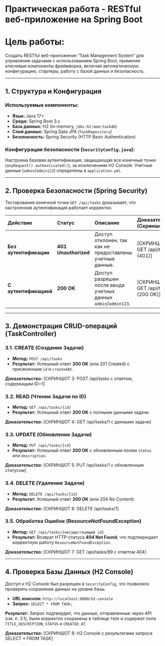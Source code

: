 # Практическая работа - RESTful веб-приложение на Spring Boot

# Цель работы: 
Создать RESTful веб-приложение “Task Management System” для управления задачами с использованием Spring Boot, применяя ключевые компоненты фреймворка, включая автоматическую конфигурацию, стартеры,
работу с базой данных и безопасность.

---

## 1. Структура и Конфигурация

### Используемые компоненты:

* **Язык:** Java 17+
* **Среда:** Spring Boot 3.x
* **База данных:** H2 (in-memory, `jdbc:h2:mem:taskdb`)
* **Слой данных:** Spring Data JPA (`TaskRepository`)
* **Безопасность:** Spring Security (HTTP Basic Authentication)

### Конфигурация безопасности (`SecurityConfig.java`):

Настроена базовая аутентификация, защищающая все конечные точки (`anyRequest().authenticated()`), за исключением H2 Console. Учетные данные (`admin`/`admin123`) определены в `application.yml`.

---

## 2. Проверка Безопасности (Spring Security)

Тестирование конечной точки `GET /api/tasks` доказывает, что настроенная аутентификация работает корректно.

| Действие | Статус | Описание | Доказательство (Скриншот) |
| :--- | :--- | :--- | :--- |
| **Без аутентификации** | **401 Unauthorized** | Доступ отклонен, так как не предоставлены учетные данные. | [СКРИНШОТ 1: GET /api/tasks (401)] |
| **С аутентификацией** | **200 OK** | Доступ разрешен после ввода учетных данных `admin`/`admin123`. | [СКРИНШОТ 2: GET /api/tasks (200 OK)] |

---

## 3. Демонстрация CRUD-операций (TaskController)

### 3.1. CREATE (Создание Задачи)

* **Метод:** `POST /api/tasks`
* **Результат:** Успешный ответ **200 OK** (или 201 Created) с присвоенным `id` и `createdAt`.

**Доказательство:** [СКРИНШОТ 3: POST /api/tasks с ответом, содержащим ID=1]

### 3.2. READ (Чтение Задачи по ID)

* **Метод:** `GET /api/tasks/{id}`
* **Результат:** Успешный ответ **200 OK** с полными данными задачи.

**Доказательство:** [СКРИНШОТ 4: GET /api/tasks/1 с данными задачи]

### 3.3. UPDATE (Обновление Задачи)

* **Метод:** `PUT /api/tasks/{id}`
* **Результат:** Успешный ответ **200 OK** с обновленным полем `status` или `description`.

**Доказательство:** [СКРИНШОТ 5: PUT /api/tasks/1 с обновленным статусом]

### 3.4. DELETE (Удаление Задачи)

* **Метод:** `DELETE /api/tasks/{id}`
* **Результат:** Успешный ответ **200 OK** (или 204 No Content).

**Доказательство:** [СКРИНШОТ 6: DELETE /api/tasks/1]

### 3.5. Обработка Ошибок (ResourceNotFoundException)

* **Метод:** `GET /api/tasks/{несуществующий id}`
* **Результат:** Возврат HTTP-статуса **404 Not Found**, что подтверждает корректную работу `ResourceNotFoundException`.

**Доказательство:** [СКРИНШОТ 7: GET /api/tasks/99 с ответом 404]

---

## 4. Проверка Базы Данных (H2 Console)

Доступ к H2 Console был разрешен в `SecurityConfig`, что позволило проверить сохранение данных на уровне базы.

* **URL консоли:** `http://localhost:8080/h2-console`
* **Запрос:** `SELECT * FROM TASK;`

**Результат:** Запрос подтвердил, что данные, отправленные через API (см. п. 3.1), были корректно сохранены в таблице `TASK` и содержат поля `TITLE`, `DESCRIPTION`, `STATUS` и `CREATED_AT`.

**Доказательство:** [СКРИНШОТ 8: H2 Console с результатами запроса SELECT * FROM TASK]

